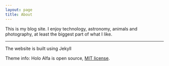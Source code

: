 ```yaml
---
layout: page
title: About
---
```


This is my blog site. I enjoy technology, astronomy, animals and photography, at least the biggest part of what I like.

---
The website is built using Jekyll

Theme info:
Holo Alfa is open source, [MIT license](http://opensource.org/licenses/MIT).
